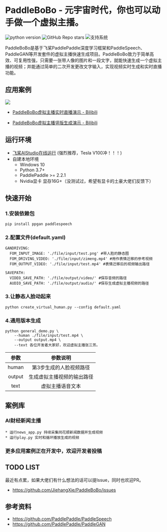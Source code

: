 # PaddleBoBo - 元宇宙时代，你也可以动手做一个虚拟主播。
![python version](https://img.shields.io/badge/python-3.7+-orange.svg)
![GitHub Repo stars](https://img.shields.io/github/stars/JiehangXie/PaddleBoBo)
![支持系统](https://img.shields.io/badge/支持系统-Win/Linux/MAC-9cf)  

PaddleBoBo是基于飞桨PaddlePaddle深度学习框架和PaddleSpeech、PaddleGAN等开发套件的虚拟主播快速生成项目。PaddleBoBo致力于简单高效、可复用性强，只需要一张带人像的图片和一段文字，就能快速生成一个虚拟主播的视频；并能通过简单的二次开发更改文字输入，实现视频实时生成和实时直播功能。

## 应用案例

![](https://ai-studio-static-online.cdn.bcebos.com/983600eabb214e9bb4bdb22ce9572765af2b945ce4d8452bbbf1afa03b737f83)

 - [PaddleBoBo虚拟主播实时直播演示 - Bilibili](https://www.bilibili.com/video/BV1xL4y1n7rH?share_source=copy_web)

 - [PaddleBoBo虚拟主播竖版生成演示 - Bilibili](https://www.bilibili.com/video/BV1aP4y1H7qi?share_source=copy_web)

## 运行环境
* [飞桨AIStudio在线运行](https://aistudio.baidu.com/aistudio/projectdetail/3280614?contributionType=1&shared=1) (强烈推荐，Tesla V100冲！！！)
* 自建本地环境
  * Windows 10
  * Python 3.7+
  * PaddlePaddle >= 2.2.1
  * Nvidia显卡 显存16G+（没测试过，希望有显卡的土豪大佬们反馈下）

## 快速开始
### 1.安装依赖包
```
pip install ppgan paddlespeech
```
### 2.配置文件(default.yaml)
```
GANDRIVING:
  FOM_INPUT_IMAGE: './file/input/test.png' #带人脸的静态图
  FOM_DRIVING_VIDEO: './file/input/zimeng.mp4' #用作表情迁移的参考视频
  FOM_OUTPUT_VIDEO: './file/input/test.mp4' #表情迁移后的视频输出路径

SAVEPATH:
  VIDEO_SAVE_PATH: './file/output/video/' #保存音频的路径
  AUDIO_SAVE_PATH: './file/output/audio/' #保存生成虚拟主播视频的路径
```
### 3.让静态人脸动起来
```
python create_virtual_human.py --config default.yaml
```
### 4.通用版本生成

```
python general_demo.py \
    --human ./file/input/test.mp4 \
    --output output.mp4 \
    --text 各位开发者大家好，欢迎虚拟主播张三芳。
```

| 参数 | 参数说明 |
| :---: | :---: |
| human | 第3步生成的人脸视频路径 |
| output | 生成虚拟主播视频的输出路径 |
| text | 虚拟主播语音文本 |

## 案例库
### AI财经新闻主播
    * 运行news_app.py 持续采集同花顺新闻数据并生成视频
    * 运行play.py 实时和循环播放生成的视频
### 更多应用案例正在开发中，欢迎开发者投稿

## TODO LIST
最近有点累，如果大佬们有什么想法的话可以提Issue，同时也欢迎PR。
 - https://github.com/JiehangXie/PaddleBoBo/issues

## 参考资料
 - https://github.com/PaddlePaddle/PaddleSpeech
 - https://github.com/PaddlePaddle/PaddleGAN